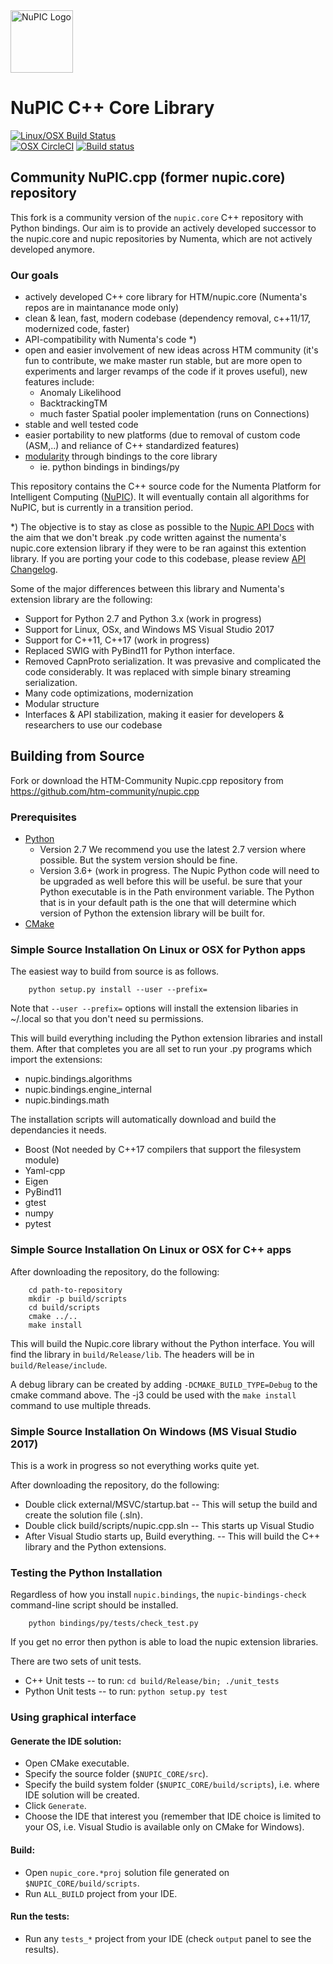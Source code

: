 <img src="http://numenta.org/87b23beb8a4b7dea7d88099bfb28d182.svg" alt="NuPIC Logo" width=100/>

# NuPIC C++ Core Library
[![Linux/OSX Build Status](https://travis-ci.org/htm-community/nupic.cpp.svg?branch=master)](https://travis-ci.org/htm-community/nupic.cpp)  
[![OSX CircleCI](https://circleci.com/gh/htm-community/nupic.cpp/tree/master.svg?style=svg)](https://circleci.com/gh/htm-community/nupic.cpp/tree/master) 
[![Build status](https://ci.appveyor.com/api/projects/status/59f87and1x0ugss9?svg=true)](https://ci.appveyor.com/project/htm-community/nupic-cpp)

## Community NuPIC.cpp (former nupic.core) repository

This fork is a community version of the `nupic.core` C++ repository with Python bindings. 
Our aim is to provide an actively developed successor to the nupic.core and nupic repositories by Numenta, 
which are not actively developed anymore. 


### Our goals

- actively developed C++ core library for HTM/nupic.core (Numenta's repos are in maintanance mode only)
- clean & lean, fast, modern codebase (dependency removal, c++11/17, modernized code, faster)
- API-compatibility with Numenta's code *)
- open and easier involvement of new ideas across HTM community (it's fun to contribute, we make master run stable, but are more open to experiments and larger revamps of the code if it proves useful), new features include: 
  - Anomaly Likelihood
  - BacktrackingTM
  - much faster Spatial pooler implementation (runs on Connections)
- stable and well tested code
- easier portability to new platforms (due to removal of custom code (ASM,..) and reliance of C++ standardized features) 
- [modularity](bindings/py/README.md) through bindings to the core library
  - ie. python bindings in bindings/py 


This repository contains the C++ source code for the Numenta Platform for 
Intelligent Computing ([NuPIC](http://numenta.org/nupic.html)). 
It will eventually contain all algorithms for NuPIC, but is currently in a transition period. 

\*) The objective is to stay as close as possible to the [Nupic API Docs](http://nupic.docs.numenta.org/stable/api/index.html) 
with the aim that we don't break .py code written against the numenta's nupic.core extension library if they were to be 
ran against this extention library. If you are porting your code to this codebase, please review [API Changelog](API_CHANGELOG.md).

Some of the major differences between this library and Numenta's extension library are the following:

 * Support for Python 2.7 and Python 3.x (work in progress)
 * Support for Linux, OSx, and Windows MS Visual Studio 2017
 * Support for C++11, C++17 (work in progress)
 * Replaced SWIG with PyBind11 for Python interface.
 * Removed CapnProto serialization.  It was prevasive and complicated the code considerably. It was replaced 
 with simple binary streaming serialization.
 * Many code optimizations, modernization
 * Modular structure
 * Interfaces & API stabilization, making it easier for developers & researchers to use our codebase

## Building from Source

Fork or download the HTM-Community Nupic.cpp repository from https://github.com/htm-community/nupic.cpp

### Prerequisites

- [Python](https://python.org/downloads/)
    - Version 2.7  We recommend you use the latest 2.7 version where possible. But the system version should be fine.
    - Version 3.6+   (work in progress.  The Nupic Python code will need to be upgraded as well before this will be useful.
  be sure that your Python executable is in the Path environment variable. The Python that is in your default path is the one
  that will determine which version of Python the extension library will be built for.
- [CMake](http://www.cmake.org/)

### Simple Source Installation On Linux or OSX for Python apps


The easiest way to build from source is as follows. 
```
    python setup.py install --user --prefix=
```
Note that `--user --prefix=` options will install the extension libaries in ~/.local
so that you don't need su permissions.
 
This will build everything including the Python extension libraries and install them.
After that completes you are all set to run your .py programs which import the extensions:
 * nupic.bindings.algorithms
 * nupic.bindings.engine_internal
 * nupic.bindings.math
 
The installation scripts will automatically download and build the dependancies it needs.
 * Boost   (Not needed by C++17 compilers that support the filesystem module)
 * Yaml-cpp
 * Eigen
 * PyBind11
 * gtest
 * numpy
 * pytest
 
### Simple Source Installation On Linux or OSX for C++ apps
 
After downloading the repository, do the following:
```
	cd path-to-repository
	mkdir -p build/scripts
	cd build/scripts
	cmake ../..
	make install
```	
This will build the Nupic.core library without the Python interface. You will find the
library in `build/Release/lib`. The headers will be in `build/Release/include`.

A debug library can be created by adding `-DCMAKE_BUILD_TYPE=Debug` to the cmake command above.  The -j3 could be used 
with the `make install` command to use multiple threads.

### Simple Source Installation On Windows (MS Visual Studio 2017) 

This is a work in progress so not everything works quite yet.

After downloading the repository, do the following:
 * Double click external/MSVC/startup.bat  -- This will setup the build and create the solution file (.sln).
 * Double click build/scripts/nupic.cpp.sln -- This starts up Visual Studio
 * After Visual Studio starts up, Build everything.  -- This will build the C++ library and the Python extensions.
 

### Testing the Python Installation

Regardless of how you install `nupic.bindings`, the `nupic-bindings-check` command-line script should be installed. 
```
    python bindings/py/tests/check_test.py
```
If you get no error then python is able to load the nupic extension libraries.

There are two sets of unit tests.
 * C++ Unit tests -- to run: `cd build/Release/bin; ./unit_tests`
 * Python Unit tests -- to run: `python setup.py test`
### Using graphical interface

#### Generate the IDE solution:

 * Open CMake executable.
 * Specify the source folder (`$NUPIC_CORE/src`).
 * Specify the build system folder (`$NUPIC_CORE/build/scripts`), i.e. where IDE solution will be created.
 * Click `Generate`.
 * Choose the IDE that interest you (remember that IDE choice is limited to your OS, i.e. Visual Studio is available only on CMake for Windows).

#### Build:

 * Open `nupic_core.*proj` solution file generated on `$NUPIC_CORE/build/scripts`.
 * Run `ALL_BUILD` project from your IDE.

#### Run the tests:

 * Run any `tests_*` project from your IDE (check `output` panel to see the results).


